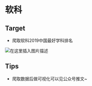 ﻿# 软科

## Target 
* 爬取软科2019中国最好学科排名


![在这里插入图片描述](https://github.com/librauee/Reptile/blob/master/subject_ranking/ranking.png)



## Tips

* 爬取数据后做可视化可以见公众号推文~





